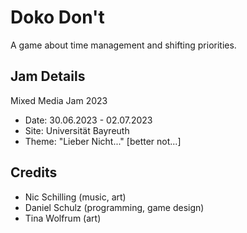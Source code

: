 # Doko Don't
A game about time management and shifting priorities.

## Jam Details
Mixed Media Jam 2023
- Date: 30.06.2023 - 02.07.2023
- Site: Universität Bayreuth
- Theme: "Lieber Nicht..." \[better not...\]

## Credits
- Nic Schilling (music, art)
- Daniel Schulz (programming, game design)
- Tina Wolfrum (art)
